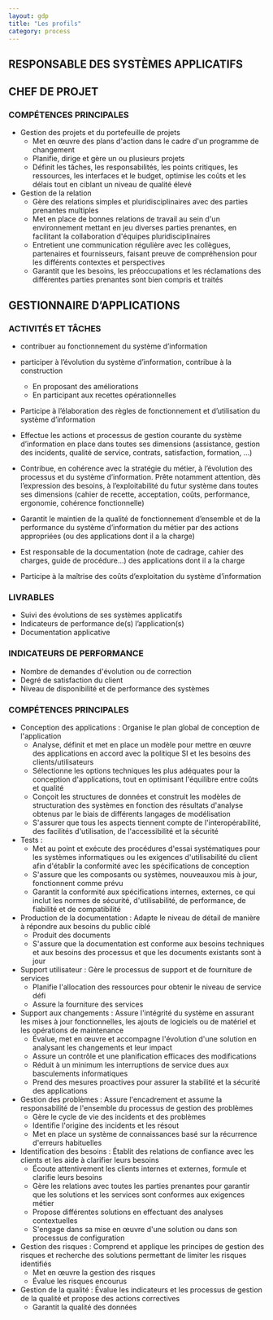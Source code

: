 ```yaml
---
layout: gdp
title: "Les profils"
category: process
---
```


## RESPONSABLE DES SYSTÈMES APPLICATIFS

## CHEF DE PROJET

### COMPÉTENCES PRINCIPALES

- Gestion des projets et du portefeuille de projets
  - Met en œuvre des plans d'action dans le cadre d'un programme de changement
  - Planifie, dirige et gère un ou plusieurs projets
  - Définit les tâches, les responsabilités, les points critiques, les ressources, les interfaces et le budget, optimise les coûts et les délais tout en ciblant un niveau de qualité élevé
- Gestion de la relation
  - Gère des relations simples et pluridisciplinaires avec des parties prenantes multiples
  - Met en place de bonnes relations de travail au sein d'un environnement mettant en jeu diverses parties prenantes, en facilitant la collaboration d'équipes pluridisciplinaires
  - Entretient une communication régulière avec les collègues, partenaires et fournisseurs, faisant preuve de compréhension pour les différents contextes et perspectives
  - Garantit que les besoins, les préoccupations et les réclamations des différentes parties prenantes sont bien compris et traités

## GESTIONNAIRE D’APPLICATIONS

### ACTIVITÉS ET TÂCHES

- contribuer au fonctionnement du système d’information
- participer à l’évolution du système d’information, contribue à la construction
  - En proposant des améliorations
  - En participant aux recettes opérationnelles

- Participe à l’élaboration des règles de fonctionnement et d’utilisation du système d’information
- Effectue les actions et processus de gestion courante du système d’information en place dans toutes ses dimensions (assistance, gestion des incidents, qualité de service, contrats, satisfaction, formation, …)
- Contribue, en cohérence avec la stratégie du métier, à l’évolution des processus et du système d’information. Prête notamment attention, dès l’expression des besoins, à l’exploitabilité du futur système dans toutes ses dimensions (cahier de recette, acceptation, coûts, performance, ergonomie, cohérence fonctionnelle)
- Garantit le maintien de la qualité de fonctionnement d’ensemble et de la performance du système d’information du métier par des actions appropriées (ou des applications dont il a la charge)
- Est responsable de la documentation (note de cadrage, cahier des charges, guide de procédure…) des applications dont il a la charge
- Participe à la maîtrise des coûts d’exploitation du système d’information

### LIVRABLES

- Suivi des évolutions de ses systèmes applicatifs
- Indicateurs de performance de(s) l’application(s)
- Documentation applicative

### INDICATEURS DE PERFORMANCE

- Nombre de demandes d'évolution ou de correction
- Degré de satisfaction du client
- Niveau de disponibilité et de performance des systèmes

### COMPÉTENCES PRINCIPALES

- Conception des applications : Organise le plan global de conception de l'application
  - Analyse, définit et met en place un modèle pour mettre en œuvre des applications en accord avec la politique SI et les besoins des clients/utilisateurs
  - Sélectionne les options techniques les plus adéquates pour la conception d'applications, tout en optimisant l'équilibre entre coûts et qualité
  - Conçoit les structures de données et construit les modèles de structuration des systèmes en fonction des résultats d'analyse obtenus par le biais de différents langages de modélisation
  - S'assurer que tous les aspects tiennent compte de l'interopérabilité, des facilités d'utilisation, de l'accessibilité et la sécurité
- Tests :
  - Met au point et exécute des procédures d'essai systématiques pour les systèmes informatiques ou les exigences d'utilisabilité du client afin d'établir la conformité avec les spécifications de conception
  - S'assure que les composants ou systèmes, nouveauxou mis à jour, fonctionnent comme prévu
  - Garantit la conformité aux spécifications internes, externes, ce qui inclut les normes de sécurité, d'utilisabilité, de performance, de fiabilité et de compatibilité
- Production de la documentation : Adapte le niveau de détail de manière à répondre aux besoins du public ciblé
  - Produit des documents
  - S'assure que la documentation est conforme aux besoins techniques et aux besoins des processus et que les documents existants sont à jour
- Support utilisateur : Gère le processus de support et de fourniture de services
  - Planifie l'allocation des ressources pour obtenir le niveau de service défi
  - Assure la fourniture des services
- Support aux changements : Assure l'intégrité du système en assurant les mises à jour fonctionnelles, les ajouts de logiciels ou de matériel et les opérations de maintenance
  - Évalue, met en œuvre et accompagne l'évolution d'une solution en analysant les changements et leur impact
  - Assure un contrôle et une planification efficaces des modifications
  - Réduit à un minimum les interruptions de service dues aux basculements informatiques
  - Prend des mesures proactives pour assurer la stabilité et la sécurité des applications
- Gestion des problèmes : Assure l'encadrement et assume la responsabilité de l'ensemble du processus de gestion des problèmes
  - Gère le cycle de vie des incidents et des problèmes
  - Identifie l'origine des incidents et les résout
  - Met en place un système de connaissances basé sur la récurrence d'erreurs habituelles
- Identification des besoins : Établit des relations de confiance avec les clients et les aide à clarifier leurs besoins
  - Écoute attentivement les clients internes et externes, formule et clarifie leurs besoins
  - Gère les relations avec toutes les parties prenantes pour garantir que les solutions et les services sont conformes aux exigences métier
  - Propose différentes solutions en effectuant des analyses contextuelles
  - S'engage dans sa mise en œuvre d'une solution ou dans son processus de configuration
- Gestion des risques : Comprend et applique les principes de gestion des risques et recherche des solutions permettant de limiter les risques identifiés
  - Met en œuvre la gestion des risques
  - Évalue les risques encourus
- Gestion de la qualité : Évalue les indicateurs et les processus de gestion de la qualité et propose des actions correctives
  - Garantit la qualité des données

 
